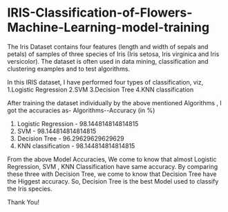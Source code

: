 # IRIS-Classification-of-Flowers-Machine-Learning-model-training
The Iris Dataset contains four features (length and width of sepals and petals) of samples of three species of Iris (Iris setosa, Iris virginica and Iris versicolor). The dataset is often used in data mining, classification and clustering examples and to test algorithms.

In this IRIS dataset, I have performed four types of classification, viz,
1.Logistic Regression
2.SVM
3.Decision Tree
4.KNN classification

After training the dataset individually by the above mentioned Algorithms , I got the accuracies as-
Algorithms--Accuracy (in %)

1. Logistic Regression - 98.144814814814815
2. SVM -                 98.144814814814815
3. Decision Tree -       96.29629629629629
4. KNN classification -  98.144814814814815

From the above Model Accuracies, We come to know that almost Logistic Regression, SVM , KNN Classification have same accuracy. By comparing these three with Decision
Tree, we come to know that Decision Tree have the Higgest accuracy. So, Decision Tree is the best Model used to classify the Iris species.

Thank You!

